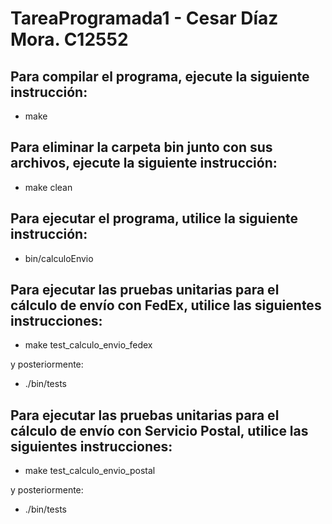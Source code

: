 # TareaProgramada1 - Cesar Díaz Mora. C12552

## Para compilar el programa, ejecute la siguiente instrucción:

- make

## Para eliminar la carpeta bin junto con sus archivos, ejecute la siguiente instrucción:

- make clean

## Para ejecutar el programa, utilice la siguiente instrucción:

- bin/calculoEnvio

## Para ejecutar las pruebas unitarias para el cálculo de envío con FedEx, utilice las siguientes instrucciones:

- make test_calculo_envio_fedex

y posteriormente:

- ./bin/tests

## Para ejecutar las pruebas unitarias para el cálculo de envío con Servicio Postal, utilice las siguientes instrucciones:

- make test_calculo_envio_postal

y posteriormente:

- ./bin/tests


